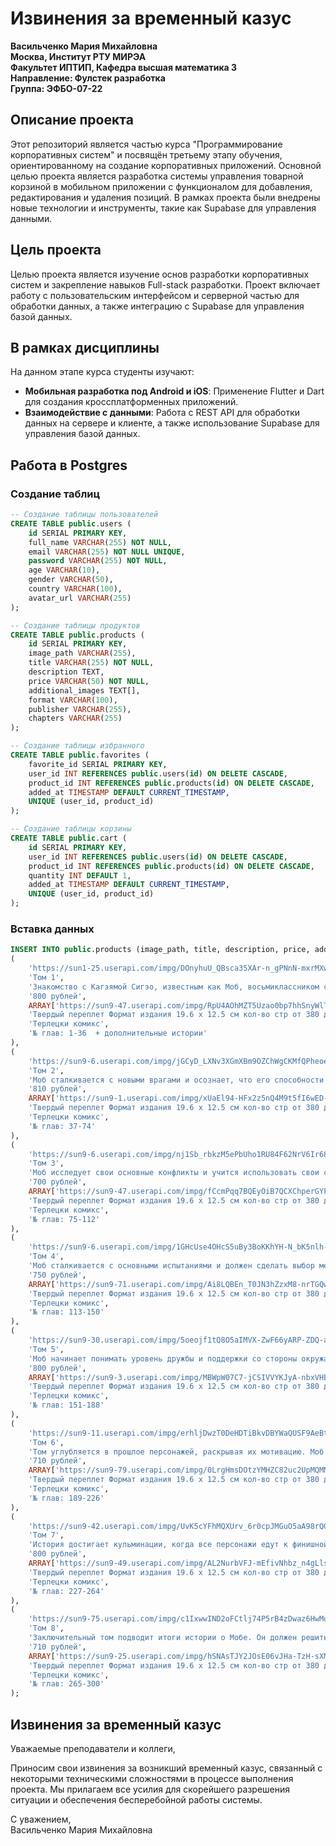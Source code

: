 # Извинения за временный казус

**Васильченко Мария Михайловна**  
**Москва, Институт РТУ МИРЭА**  
**Факультет ИПТИП, Кафедра высшая математика 3**  
**Направление: Фулстек разработка**  
**Группа: ЭФБО-07-22**

## Описание проекта

Этот репозиторий является частью курса "Программирование корпоративных систем" и посвящён третьему этапу обучения, ориентированному на создание корпоративных приложений. Основной целью проекта является разработка системы управления товарной корзиной в мобильном приложении с функционалом для добавления, редактирования и удаления позиций. В рамках проекта были внедрены новые технологии и инструменты, такие как Supabase для управления данными.

## Цель проекта

Целью проекта является изучение основ разработки корпоративных систем и закрепление навыков Full-stack разработки. Проект включает работу с пользовательским интерфейсом и серверной частью для обработки данных, а также интеграцию с Supabase для управления базой данных.

## В рамках дисциплины

На данном этапе курса студенты изучают:

- **Мобильная разработка под Android и iOS**: Применение Flutter и Dart для создания кроссплатформенных приложений.
- **Взаимодействие с данными**: Работа с REST API для обработки данных на сервере и клиенте, а также использование Supabase для управления базой данных.

## Работа в Postgres

### Создание таблиц

```sql
-- Создание таблицы пользователей
CREATE TABLE public.users (
    id SERIAL PRIMARY KEY,
    full_name VARCHAR(255) NOT NULL,
    email VARCHAR(255) NOT NULL UNIQUE,
    password VARCHAR(255) NOT NULL,
    age VARCHAR(10),
    gender VARCHAR(50),
    country VARCHAR(100),
    avatar_url VARCHAR(255)
);

-- Создание таблицы продуктов
CREATE TABLE public.products (
    id SERIAL PRIMARY KEY,
    image_path VARCHAR(255),
    title VARCHAR(255) NOT NULL,
    description TEXT,
    price VARCHAR(50) NOT NULL,
    additional_images TEXT[],
    format VARCHAR(100),
    publisher VARCHAR(255),
    chapters VARCHAR(255)
);

-- Создание таблицы избранного
CREATE TABLE public.favorites (
    favorite_id SERIAL PRIMARY KEY,
    user_id INT REFERENCES public.users(id) ON DELETE CASCADE,
    product_id INT REFERENCES public.products(id) ON DELETE CASCADE,
    added_at TIMESTAMP DEFAULT CURRENT_TIMESTAMP,
    UNIQUE (user_id, product_id)
);

-- Создание таблицы корзины
CREATE TABLE public.cart (
    id SERIAL PRIMARY KEY,
    user_id INT REFERENCES public.users(id) ON DELETE CASCADE,
    product_id INT REFERENCES public.products(id) ON DELETE CASCADE,
    quantity INT DEFAULT 1,
    added_at TIMESTAMP DEFAULT CURRENT_TIMESTAMP,
    UNIQUE (user_id, product_id)
);
```

### Вставка данных

```sql
INSERT INTO public.products (image_path, title, description, price, additional_images, format, publisher, chapters) VALUES
(
    'https://sun1-25.userapi.com/impg/DOnyhuU_QBsca35XAr-n_gPNnN-mxrMXwU862w/s7mcCbHbKa4.jpg?size=632x1000&quality=95&sign=e6e3545030659d40332278d2e9cd74a2&type=album',
    'Том 1',
    'Знакомство с Кагэямой Сигэо, известным как Моб, восьмиклассником с мощными физическими способностями. Моб пытается вести обычную жизнь, контролируя свои силы, чтобы избежать разрушений.',
    '800 рублей',
    ARRAY['https://sun9-47.userapi.com/impg/RpU4AOhMZT5Uzao0bp7hhSnyWlTGKFhOVrfGMQ/cJp-NdI4fR0.jpg?size=474x474&quality=95&sign=c579b6fbcbc85bc490f42e77060f00fb&type=album', 'https://sun9-73.userapi.com/impg/fsrpdwlR4_LabF2Kcu-DS2GS2P6rRBYSNnoHAQ/7tfElgUCcjU.jpg?size=482x482&quality=95&sign=2716b278a8a35a0c20702737a6319804&type=album'],
    'Твердый переплет Формат издания 19.6 x 12.5 см кол-во стр от 380 до 400',
    'Терлецки комикс',
    '№ глав: 1-36  + дополнительные истории'
),
(
    'https://sun9-6.userapi.com/impg/jGCyD_LXNv3XGmXBm9OZChWgCKMfQPheoecQkw/yLz9kAkHiYs.jpg?size=631x1000&quality=95&sign=ede487677f8746d80169607c27834d64&type=album',
    'Том 2',
    'Моб сталкивается с новыми врагами и осознает, что его способности могут быть как благословением, так и проклятием. Он понимает глубину своих эмоций и их влияние на окружающих.',
    '810 рублей',
    ARRAY['https://sun9-1.userapi.com/impg/xUaEl94-HFx2z5nQ4M9t5fI6wED-DMkChoBUAQ/t_2BQ5vgHKA.jpg?size=340x340&quality=95&sign=c713653f38826a2c0c7f42ac39c56f70&type=album', 'https://sun9-12.userapi.com/impg/sX_ivT8L1CuJ4JqbJy5BPxIyD-VPrnHhdtc8_A/4EBVCuJTgQI.jpg?size=200x200&quality=95&sign=d200c7d06311d71ac2780c07b13c7b6d&type=album'],
    'Твердый переплет Формат издания 19.6 x 12.5 см кол-во стр от 380 до 400',
    'Терлецки комикс',
    '№ глав: 37-74'
),
(
    'https://sun9-6.userapi.com/impg/nj1Sb_rbkzM5ePbUho1RU84F62NrV6Ir68TFuQ/5zPEr7rbmeQ.jpg?size=991x1570&quality=95&sign=7ec565442cf6da18e8c129ce1b37b5ea&type=album',
    'Том 3',
    'Моб исследует свои основные конфликты и учится использовать свои способности во благо. Он встречает новых друзей и врагов, которые помогают ему разобраться в своих чувствах.',
    '700 рублей',
    ARRAY['https://sun9-47.userapi.com/impg/fCcmPqq7BQEyOiB7QCXChperGYPsSdQBDoNOrw/1CVGWBCnq4E.jpg?size=306x306&quality=95&sign=2d43f0b460187dc2f2bb29fd11d1265a&type=album', 'https://sun9-69.userapi.com/impg/ZeU8a05H4_OJ7U58xqNnujIWma-Zm6iX8_FhqQ/hXwD1UAef34.jpg?size=521x521&quality=95&sign=b74b2fc9e60ba43bb3694d4663355590&type=album'],
    'Твердый переплет Формат издания 19.6 x 12.5 см кол-во стр от 380 до 400',
    'Терлецки комикс',
    '№ глав: 75-112'
),
(
    'https://sun9-6.userapi.com/impg/1GHcUse4OHcS5uBy3BoKKhYH-N_bK5nlh-ahqw/DgHKAZOhyyI.jpg?size=900x1425&quality=95&sign=1d22095c1c5859698b257f7766ea1ea1&type=album',
    'Том 4',
    'Моб сталкивается с основными испытаниями и должен сделать выбор между использованием своих сил для борьбы со злом или стремлением к нормальной жизни. Этот том полон экшена и размышлений.',
    '750 рублей',
    ARRAY['https://sun9-71.userapi.com/impg/Ai8LQBEn_T0JN3hZzxM8-nrTGQwD4dKhQ_qVSQ/odTt2GS35Gs.jpg?size=298x298&quality=95&sign=cd36c971dea78517687a413c07a16cab&type=album', 'https://sun9-46.userapi.com/impg/LqqGrTDzxWMIbgLdg6EmJf4-Qug7gPl9D1kr4g/KNmsUvbqDrk.jpg?size=410x410&quality=95&sign=1f9dd38c00a571702b6671db0ea337ff&type=album'],
    'Твердый переплет Формат издания 19.6 x 12.5 см кол-во стр от 380 до 400',
    'Терлецки комикс',
    '№ глав: 113-150'
),
(
    'https://sun9-30.userapi.com/impg/5oeojf1tQ8O5aIMVX-ZwF66yARP-ZDQ-avRBnQ/eFuxO3a1PZ4.jpg?size=1293x2048&quality=95&sign=b5232c80fa206a171aa524164dc56736&type=album',
    'Том 5',
    'Моб начинает понимать уровень дружбы и поддержки со стороны окружающих. Он сталкивается с новыми вызовами и учится принимать помощь от других.',
    '800 рублей',
    ARRAY['https://sun9-3.userapi.com/impg/MBWpW07C7-jCSIVVYKJyA-nbxVHBnGbeR5y9aQ/l4fXNdHlG-U.jpg?size=562x562&quality=95&sign=b45f0b7b716dbfa2a5c7804efde705ad&type=album', 'https://sun9-47.userapi.com/impg/dafsSKJAzSm1JtAxAielojo4RhmOyXZ3M-_xvg/S5Sq4wKCx8o.jpg?size=272x272&quality=95&sign=5d762e0a14a540b02c1b1090c6d4cca4&type=album'],
    'Твердый переплет Формат издания 19.6 x 12.5 см кол-во стр от 380 до 400',
    'Терлецки комикс',
    '№ глав: 151-188'
),
(
    'https://sun9-11.userapi.com/impg/erhljDwzT0DeHDTiBkvDBYWaQUSF9AeBto66Ug/B6YG9w9dbyQ.jpg?size=636x1007&quality=95&sign=b8742cb4aa1d726786916e73c7b79f24&type=album',
    'Том 6',
    'Том углубляется в прошлое персонажей, раскрывая их мотивацию. Моб сталкивается с трудными выборами, которые ставят под сомнение его моральные принципы.',
    '710 рублей',
    ARRAY['https://sun9-79.userapi.com/impg/0LrgHmsDOtzYMHZC82uc2UpMQMM0iBmZc_fv0w/b559kbXuPZw.jpg?size=212x212&quality=95&sign=32464caa56286c5244da9a9aab0a1fb3&type=album', 'https://sun9-25.userapi.com/impg/JRI-E3eGR9qqxoKrK3vd8l2KkpBUoNETbsr0uQ/d-yo1Lw0CHE.jpg?size=310x310&quality=95&sign=f1a1c0d8de1037a2fcd3067a15c742c7&type=album'],
    'Твердый переплет Формат издания 19.6 x 12.5 см кол-во стр от 380 до 400',
    'Терлецки комикс',
    '№ глав: 189-226'
),
(
    'https://sun9-42.userapi.com/impg/UvK5cYFhMQXUrv_6r0cpJMGuO5aA98rQG0IhNA/UCb0ITlAAbs.jpg?size=885x1401&quality=95&sign=208536eb8d86d4f3fb8592d24cbec313&type=album',
    'Том 7',
    'История достигает кульминации, когда все персонажи едут к финишной границе. Моб должен использовать все свои силы, чтобы защитить друзей от угрозы.',
    '800 рублей',
    ARRAY['https://sun9-49.userapi.com/impg/AL2NurbVFJ-mEfivNhbz_n4gLlsDdZSreWXpZQ/m4_F6C_tSEk.jpg?size=603x603&quality=95&sign=c50e9ac9fd9abb000e10b91c4e2236e8&type=album', 'https://sun9-76.userapi.com/impg/UJGt4T_WEEwDJcyGHBlzw1JNbeKnfFIb0aj-Tw/plIs6iGepzU.jpg?size=181x181&quality=95&sign=e14056c77fd7b8cb8202d2f29ab1d91a&type=album'],
    'Твердый переплет Формат издания 19.6 x 12.5 см кол-во стр от 380 до 400',
    'Терлецки комикс',
    '№ глав: 227-264'
),
(
    'https://sun9-75.userapi.com/impg/c1IxwwIND2oFCtlj74P5rB4zDwaz6HwMueSLGQ/Q1kUiRZeP0A.jpg?size=240x380&quality=95&sign=d60d2bc3d4b5a3d3149cb52ffbbf51d0&type=album',
    'Том 8',
    'Заключительный том подводит итоги истории о Мобе. Он должен решить, использовать свои способности или стремиться к обычной жизни. Читатели увидят завершение всех сюжетных линий.',
    '710 рублей',
    ARRAY['https://sun9-25.userapi.com/impg/hSNAsTJY2JOsE06vJHa-TzH-sXMEqcIvaOZtRg/cWv8vxAmo_0.jpg?size=497x497&quality=95&sign=636d3465ca570413a724fd21d37f494c&type=album', 'https://sun1-47.userapi.com/impg/3301aEXncil0nHmc2az4rgFReEwHdfgyRJtP2A/AHYlbHJtOMg.jpg?size=650x650&quality=95&sign=51fb21ced48d8b0164bb39a07a0c9658&type=album'],
    'Твердый переплет Формат издания 19.6 x 12.5 см кол-во стр от 380 до 400',
    'Терлецки комикс',
    '№ глав: 265-300'
);
```

## Извинения за временный казус

Уважаемые преподаватели и коллеги,

Приносим свои извинения за возникший временный казус, связанный с некоторыми техническими сложностями в процессе выполнения проекта. Мы прилагаем все усилия для скорейшего разрешения ситуации и обеспечения бесперебойной работы системы.

С уважением,  
Васильченко Мария Михайловна
